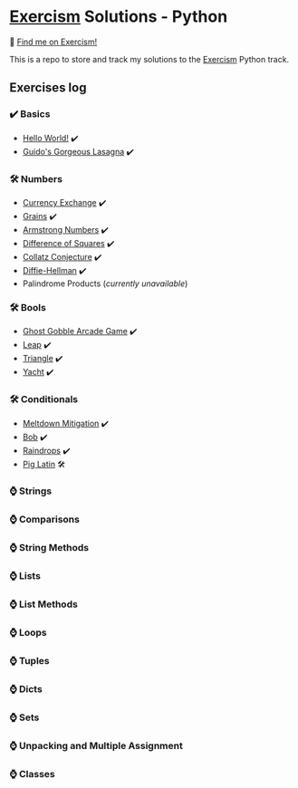 # [Exercism](https://exercism.org/) Solutions - Python
👋 [Find me on Exercism!](https://exercism.org/profiles/SurfingElectron)

This is a repo to store and track my solutions to the [Exercism](https://exercism.org/) Python track. 

## Exercises log
### ✔️ Basics
- [Hello World!](https://github.com/SurfingElectron/exercism-solutions-python/tree/main/hello-world) ✔️
- [Guido's Gorgeous Lasagna](https://github.com/SurfingElectron/exercism-solutions-python/tree/main/guidos-gorgeous-lasagna) ✔️

### 🛠️ Numbers
- [Currency Exchange](https://github.com/SurfingElectron/exercism-solutions-python/tree/main/currency-exchange) ✔️
- [Grains](https://github.com/SurfingElectron/exercism-solutions-python/tree/main/grains) ✔️
- [Armstrong Numbers](https://github.com/SurfingElectron/exercism-solutions-python/tree/main/armstrong-numbers) ✔️
- [Difference of Squares](https://github.com/SurfingElectron/exercism-solutions-python/tree/main/difference-of-squares) ✔️ 
- [Collatz Conjecture](https://github.com/SurfingElectron/exercism-solutions-python/tree/main/armstrong-numbers) ✔️
- [Diffie-Hellman](https://github.com/SurfingElectron/exercism-solutions-python/tree/main/diffie-hellman) ✔️
- Palindrome Products (*currently unavailable*)  

### 🛠️ Bools
- [Ghost Gobble Arcade Game](https://github.com/SurfingElectron/exercism-solutions-python/tree/main/ghost-gobble-arcade-game) ✔️
- [Leap](https://github.com/SurfingElectron/exercism-solutions-python/tree/main/leap) ✔️  
- [Triangle](https://github.com/SurfingElectron/exercism-solutions-python/tree/main/triangle) ✔️  
- [Yacht](https://github.com/SurfingElectron/exercism-solutions-python/tree/main/yacht) ✔️

### 🛠️ Conditionals
- [Meltdown Mitigation](https://github.com/SurfingElectron/exercism-solutions-python/tree/main/armstrong-numbers) ✔️
- [Bob](https://github.com/SurfingElectron/exercism-solutions-python/tree/main/bob) ✔️ 
- [Raindrops](https://github.com/SurfingElectron/exercism-solutions-python/tree/main/raindrops) ✔️  
- [Pig Latin](https://github.com/SurfingElectron/exercism-solutions-python/tree/main/pig-latin) 🛠️

### ⌚ Strings

### ⌚ Comparisons

### ⌚ String Methods

### ⌚ Lists

### ⌚ List Methods

### ⌚ Loops

### ⌚ Tuples

### ⌚ Dicts

### ⌚ Sets

### ⌚ Unpacking and Multiple Assignment

### ⌚ Classes